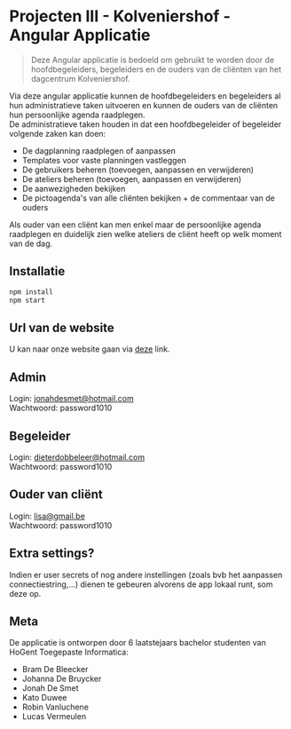 # Projecten III - Kolveniershof - Angular Applicatie

> Deze Angular applicatie is bedoeld om gebruikt te worden door de hoofdbegeleiders, begeleiders en de ouders van de cliënten van het dagcentrum Kolveniershof. 

Via deze angular applicatie kunnen de hoofdbegeleiders en begeleiders al hun administratieve taken uitvoeren en kunnen de ouders van de cliënten hun persoonlijke agenda raadplegen.  
De administratieve taken houden in dat een hoofdbegeleider of begeleider volgende zaken kan doen:
- De dagplanning raadplegen of aanpassen
- Templates voor vaste planningen vastleggen
- De gebruikers beheren (toevoegen, aanpassen en verwijderen)
- De ateliers beheren (toevoegen, aanpassen en verwijderen)
- De aanwezigheden bekijken
- De pictoagenda's van alle cliënten bekijken + de commentaar van de ouders

Als ouder van een cliënt kan men enkel maar de persoonlijke agenda raadplegen en duidelijk zien welke ateliers de cliënt heeft op welk moment van de dag.


## Installatie  

```bash
npm install
npm start
```

## Url van de website  

U kan naar onze website gaan via [deze](https://kolveniershof.netlify.com/) link.

## Admin  
Login: jonahdesmet@hotmail.com  
Wachtwoord: password1010  

## Begeleider  
Login: dieterdobbeleer@hotmail.com  
Wachtwoord: password1010  

## Ouder van cliënt 
Login: lisa@gmail.be  
Wachtwoord: password1010  

## Extra settings?

Indien er user secrets of nog andere instellingen (zoals bvb het aanpassen connectiestring,…) dienen te gebeuren alvorens de app lokaal runt, som deze op.

## Meta
De applicatie is ontworpen door 6 laatstejaars bachelor studenten van HoGent Toegepaste Informatica:
- Bram De Bleecker
- Johanna De Bruycker
- Jonah De Smet
- Kato Duwee
- Robin Vanluchene
- Lucas Vermeulen
